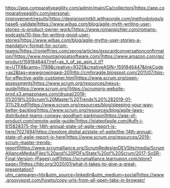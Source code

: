 https://app.comparativeagility.com/admin/main/Ca/collectors|https://app.comparativeagility.com/personal-improvement/results|https://designsprintkit.withgoogle.com/methodology/phase6-validate|https://www.wibas.com/blog/agile-myth-writing-user-stories-is-product-owner-work/|https://www.romanpichler.com/romans-podcasts/10-tips-for-writing-good-user-stories|https://www.wibas.com/blog/agile-myths-user-stories-a-mandatory-format-for-scrum-teams/|https://ronjeffries.com/xprog/articles/expcardconversationconfirmation/|https://www.mountaingoatsoftware.com/|https://www.amazon.com/gp/product/1591846447/ref=as_li_qf_sp_asin_il_tl?ie=UTF8&camp=1789&creative=9325&creativeASIN=1591846447&linkCode=as2&tag=wwwgrowingagi-20|http://cmforagile.blogspot.com/2011/07/tips-for-effective-agile-customer.html|https://www.scrum.org/open-assessments|https://www.scrum.org/resources/nexus-guide|https://www.scrum.org/|https://scrumorg-website-prod.s3.amazonaws.com/drupal/2019-01/2019%20Scrum%20Master%20Trends%20%282019-01-31%29.pdf|https://www.scrum.org/resources/blog/sleeping-your-way-better-backlog|https://www.scrum.org/resources/blog/agile-laws-distributed-teams-conway-goodhart-parkinson|https://age-of-product.com/remote-agile-guide/|https://stateofagile.com/#ufh-i-615828375-the-14th-annual-state-of-agile-report-is-here/7027494|https://explore.digital.ai/state-of-agile/the-14th-annual-state-of-agile-report-is-here|https://www.scrum.org/resources/2019-scrum-master-trends-report|https://www.scrumalliance.org/ScrumRedesignDEVSite/media/ScrumAllianceMedia/Files%20and%20PDFs/State%20of%20Scrum/2017-SoSR-Final-Version-(Pages).pdf|https://scrumalliance.learnupon.com/store?page=1|https://hbr.org/2020/01/what-it-takes-to-give-a-great-presentation?utm_campaign=hbr&utm_source=linkedin&utm_medium=social|https://www.groovypost.com/howto/copy-urls-from-all-open-tabs-in-browser/
